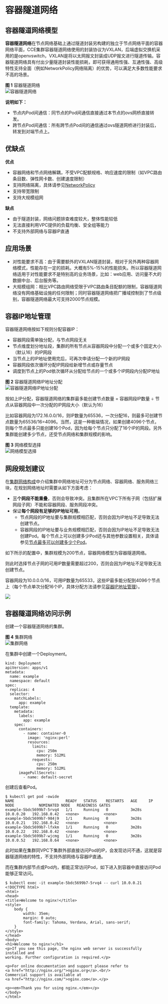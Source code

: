 # 容器隧道网络<a name="cce_01_0282"></a>

## 容器隧道网络模型<a name="section12281724511"></a>

**容器隧道网络**在节点网络基础上通过隧道封装另构建的独立于节点网络平面的容器网络平面，CCE集群容器隧道网络使用的封装协议为VXLAN，后端虚拟交换机采用的是openvswitch，VXLAN是将以太网报文封装成UDP报文进行隧道传输。容器隧道网络具有付出少量隧道封装性能损耗，即可获得通用性强、互通性强、高级特性支持全面（例如NetworkPolicy网络隔离）的优势，可以满足大多数性能要求不高的场景。

**图 1**  容器隧道网络<a name="zh-cn_topic_0146398798_fig119421248102318"></a>  
![](figures/容器隧道网络.png "容器隧道网络")

**说明如下：**

-   节点内Pod间通信：同节点的Pod间通信直接通过本节点的ovs网桥直接转发。
-   跨节点Pod间通信：所有跨节点Pod间的通信通过ovs隧道网桥进行封装后，转发到对端节点上。

## 优缺点<a name="section207316301745"></a>

**优点**

-   容器网络和节点网络解耦，不受VPC配额规格、响应速度的限制（如VPC路由条目数、弹性网卡数、创建速度限制）
-   支持网络隔离，具体请参见[NetworkPolicy](NetworkPolicy.md)
-   支持带宽限制
-   支持大规模组网

**缺点**

-   由于隧道封装，网络问题排查难度较大，整体性能较低
-   无法直接利用VPC提供的负载均衡、安全组等能力
-   不支持外部网络与容器IP直通

## 应用场景<a name="section474217381446"></a>

-   对性能要求不高：由于需要额外的VXLAN隧道封装，相对于另外两种容器网络模式，性能存在一定的损耗。大概有5%-15%的性能损失。所以容器隧道网络适用于对性能要求不是特别高的业务场景，比如：web应用、访问量不大的数据中台、后台服务等。
-   大规模组网：相比VPC路由网络受限于VPC路由条目配额的限制，容器隧道网络没有网络基础设施的任何限制；同时容器隧道网络把广播域控制到了节点级别，容器隧道网络最大可支持2000节点规模。

## 容器IP地址管理<a name="section182851515105616"></a>

容器隧道网络按如下规则分配容器IP：

-   容器网段需单独分配，与节点网段无关
-   节点维度划分地址段，集群的所有节点从容器网段中分配一个或多个固定大小（默认16）的IP网段
-   当节点上的IP地址使用完后，可再次申请分配一个新的IP网段
-   容器网段依次循环分配IP网段给新增节点或存量节点
-   调度到节点上的Pod依次循环从分配给节点的一个或多个IP网段内分配IP地址

**图 2**  容器隧道网络IP地址分配<a name="fig964351910578"></a>  
![](figures/容器隧道网络IP地址分配.png "容器隧道网络IP地址分配")

按如上IP分配，容器隧道网络的集群最多能创建节点数量 = 容器网段IP数量 ÷ 节点从容器网段中一次分配的IP网段大小（默认为16）

比如容器网段为172.16.0.0/16，则IP数量为65536，一次分配16，则最多可创建节点数量为65536/16=4096。当然，这是一种极端情况，如果创建4096个节点，则每个节点最多只能创建16个Pod，因为给每个节点只分配了16个IP的网段。另外集群能创建多少节点，还受节点网络和集群规模的影响。

**图 3**  网络模型选择<a name="fig4482134263418"></a>  
![](figures/网络模型选择.png "网络模型选择")

## 网段规划建议<a name="section14586813191914"></a>

在[集群网络构成](网络概述.md#section1131733719195)中介绍集群中网络地址可分为节点网络、容器网络、服务网络三块，在规划网络地址时需要从如下方面考虑：

-   **三个网段不能重叠**，否则会导致冲突。且集群所在VPC下所有子网（包括扩展网段子网）不能和容器网段、服务网段冲突。
-   保证**每个网段有足够的IP地址可用**。
    -   节点网段的IP地址要与集群规模相匹配，否则会因为IP地址不足导致无法创建节点。
    -   容器网段的IP地址要与业务规模相匹配，否则会因为IP地址不足导致无法创建Pod。每个节点上可以创建多少Pod还与其他参数设置相关，具体请参见[节点最多可以创建多少个Pod](节点最多可以创建多少个Pod.md)。


如下所示的配置中，集群规模为200节点，容器网络模型为容器隧道网络。

则此时选择节点子网的可用IP数量需要超过200，否则会因为IP地址不足导致无法创建节点。

容器网段为10.0.0.0/16，可用IP数量为65533，这些IP最多能分配到4096个节点上（每个节点单次分配16个IP，具体分配方法请参见[容器IP地址管理](#section182851515105616)）。

![](figures/zh-cn_image_0000001204332757.png)

## 容器隧道网络访问示例<a name="section10441454192410"></a>

创建一个容器隧道网络的集群。

**图 4**  集群网络<a name="fig17902202283516"></a>  
![](figures/集群网络.png "集群网络")

在集群中创建一个Deployment。

```
kind: Deployment
apiVersion: apps/v1
metadata:
  name: example
  namespace: default
spec:
  replicas: 4
  selector:
    matchLabels:
      app: example
  template:
    metadata:
      labels:
        app: example
    spec:
      containers:
        - name: container-0
          image: 'nginx:perl'
          resources:
            limits:
              cpu: 250m
              memory: 512Mi
            requests:
              cpu: 250m
              memory: 512Mi
      imagePullSecrets:
        - name: default-secret
```

创建后查看Pod。

```
$ kubectl get pod -owide
NAME                       READY   STATUS    RESTARTS   AGE     IP          NODE           NOMINATED NODE   READINESS GATES
example-5bdc5699b7-5rvq4   1/1     Running   0          3m28s   10.0.0.20   192.168.0.42   <none>           <none>
example-5bdc5699b7-984j9   1/1     Running   0          3m28s   10.0.0.21   192.168.0.42   <none>           <none>
example-5bdc5699b7-lfxkm   1/1     Running   0          3m28s   10.0.0.22   192.168.0.42   <none>           <none>
example-5bdc5699b7-wjcmg   1/1     Running   0          3m28s   10.0.0.52   192.168.0.64   <none>           <none>
```

此时如果在集群同VPC下集群外部直接访问Pod的IP，会发现访问不通，这就是容器隧道网络的特性，不支持外部网络与容器IP直通。

而在集群内部节点或Pod内，都能正常访问Pod，如下进入到容器中直接访问Pod能够正常访问。

```
$ kubectl exec -it example-5bdc5699b7-5rvq4 -- curl 10.0.0.21
<!DOCTYPE html>
<html>
<head>
<title>Welcome to nginx!</title>
<style>
    body {
        width: 35em;
        margin: 0 auto;
        font-family: Tahoma, Verdana, Arial, sans-serif;
    }
</style>
</head>
<body>
<h1>Welcome to nginx!</h1>
<p>If you see this page, the nginx web server is successfully installed and
working. Further configuration is required.</p>

<p>For online documentation and support please refer to
<a href="http://nginx.org/">nginx.org</a>.<br/>
Commercial support is available at
<a href="http://nginx.com/">nginx.com</a>.</p>

<p><em>Thank you for using nginx.</em></p>
</body>
</html>
```

